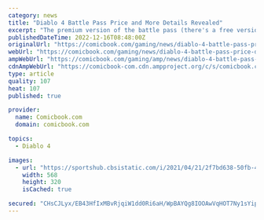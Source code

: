 ```yaml
---
category: news
title: "Diablo 4 Battle Pass Price and More Details Revealed"
excerpt: "The premium version of the battle pass (there's a free version, too) will cost $10, community lead Adam Fletcher confirmed in the recent livestream. Fletcher specified that this battle pass will cost that much in term of the value of Diablo 4's in-game cu"
publishedDateTime: 2022-12-16T08:48:00Z
originalUrl: "https://comicbook.com/gaming/news/diablo-4-battle-pass-price-duration-details/"
webUrl: "https://comicbook.com/gaming/news/diablo-4-battle-pass-price-duration-details/"
ampWebUrl: "https://comicbook.com/gaming/amp/news/diablo-4-battle-pass-price-duration-details/"
cdnAmpWebUrl: "https://comicbook-com.cdn.ampproject.org/c/s/comicbook.com/gaming/amp/news/diablo-4-battle-pass-price-duration-details/"
type: article
quality: 107
heat: 107
published: true

provider:
  name: Comicbook.com
  domain: comicbook.com

topics:
  - Diablo 4

images:
  - url: "https://sportshub.cbsistatic.com/i/2021/04/21/2f7bd638-50fb-438e-af32-753a9bb7b73b/gta-6-vice-city-rockstar-games-1264869.jpg?width=568&height=320"
    width: 568
    height: 320
    isCached: true

secured: "CHsCJLyx/EB43HfIxMBvRjqiW1dd0Ri6aH/WpBAYQg8IOOAwVqHOT7Ny1sYipKDA6bq9Vef2WbzjKEkfiPwLWs+gpcxb+YHOOp65fSUA+Djfr1DtBCJMrQFU8ve1BBOLDDLDU/d5S0K7xoJ42FVKZ3iitMLuO2MXJGXtXB5ZjFQ24gCHrQhREbBpbanVFPAsrTT6w0PSQenk8UlXQSCdd0FFnwiENy6WrUKKjUbzVXbAyXXI9N8kejxyqFETAjBRkm1HqwL73d4X6ejTwPGoWcwpbPuYVMx8hb64bzFzAJom7ZWSG0M9Ghyd/dLxBtGg+eI1yxRRTcBdFVAZ4s0hugkVYd3FKwmPSIse4GQH8w0=;3N+41djGZ9p673i3qxhhrw=="
---
```


